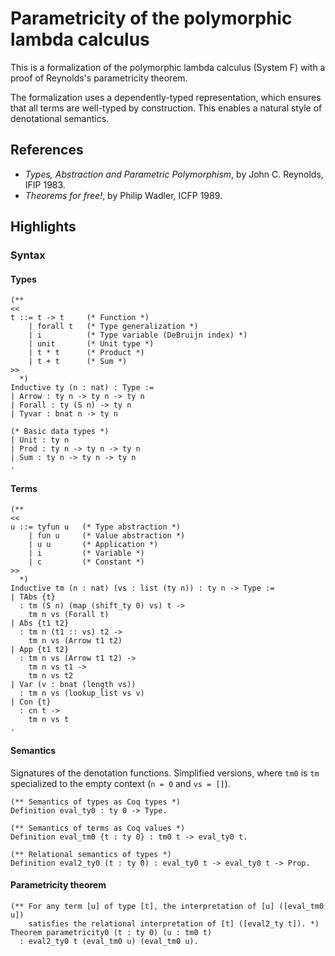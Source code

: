 Parametricity of the polymorphic lambda calculus
================================================

This is a formalization of the polymorphic lambda calculus (System F)
with a proof of Reynolds's parametricity theorem.

The formalization uses a dependently-typed representation,
which ensures that all terms are well-typed by construction.
This enables a natural style of denotational semantics.

## References

- *Types, Abstraction and Parametric Polymorphism*, by John C. Reynolds, IFIP 1983.
- *Theorems for free!*, by Philip Wadler, ICFP 1989.

## Highlights

### Syntax

#### Types

```coq
(**
<<
t ::= t -> t     (* Function *)
    | forall t   (* Type generalization *)
    | i          (* Type variable (DeBruijn index) *)
    | unit       (* Unit type *)
    | t * t      (* Product *)
    | t + t      (* Sum *)
>>
  *)
Inductive ty (n : nat) : Type :=
| Arrow : ty n -> ty n -> ty n
| Forall : ty (S n) -> ty n
| Tyvar : bnat n -> ty n

(* Basic data types *)
| Unit : ty n
| Prod : ty n -> ty n -> ty n
| Sum : ty n -> ty n -> ty n
.
```

#### Terms

```coq
(**
<<
u ::= tyfun u   (* Type abstraction *)
    | fun u     (* Value abstraction *)
    | u u       (* Application *)
    | i         (* Variable *)
    | c         (* Constant *)
>>
  *)
Inductive tm (n : nat) (vs : list (ty n)) : ty n -> Type :=
| TAbs {t}
  : tm (S n) (map (shift_ty 0) vs) t ->
    tm n vs (Forall t)
| Abs {t1 t2}
  : tm n (t1 :: vs) t2 ->
    tm n vs (Arrow t1 t2)
| App {t1 t2}
  : tm n vs (Arrow t1 t2) ->
    tm n vs t1 ->
    tm n vs t2
| Var (v : bnat (length vs))
  : tm n vs (lookup_list vs v)
| Con {t}
  : cn t ->
    tm n vs t
.
```

#### Semantics

Signatures of the denotation functions.
Simplified versions, where `tm0` is `tm` specialized to the empty context
(`n = 0` and `vs = []`).

```coq
(** Semantics of types as Coq types *)
Definition eval_ty0 : ty 0 -> Type.

(** Semantics of terms as Coq values *)
Definition eval_tm0 {t : ty 0} : tm0 t -> eval_ty0 t.

(** Relational semantics of types *)
Definition eval2_ty0 (t : ty 0) : eval_ty0 t -> eval_ty0 t -> Prop.
```

#### Parametricity theorem

```coq
(** For any term [u] of type [t], the interpretation of [u] ([eval_tm0 u])
    satisfies the relational interpretation of [t] ([eval2_ty t]). *)
Theorem parametricity0 (t : ty 0) (u : tm0 t)
  : eval2_ty0 t (eval_tm0 u) (eval_tm0 u).
```
